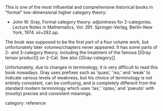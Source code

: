This is one of the most influential and comprehensive historical books in "formal" low-dimensional higher category theory:

* John W. Gray, Formal category theory: adjointness for $2$-categories. Lecture Notes in Mathematics, Vol. 391. Springer-Verlag, Berlin-New York, 1974. xii+282 pp.

The book was supposed to be the first part of a four volume work, but unfortunately later volumes/chapters never appeared. It has some parts of 2- and 3-category theory; including the treatment of the famous [[Gray tensor product]] on 2-Cat. See also [[Gray-category]].

Unfortunately, due to changes in terminology, it is very difficult to read this book nowadays.  Gray uses prefixes such as 'quasi,' 'iso,' and 'weak' to indicate various levels of weakness, but his choice of terminology is not entirely consistent, can be confusing, and is completely different from the standard modern terminology which uses 'lax,' 'oplax,' and 'pseudo' with (mostly) precise and consistent meanings.

category: reference